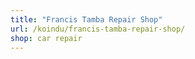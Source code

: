 ```yaml
---
title: "Francis Tamba Repair Shop"
url: /koindu/francis-tamba-repair-shop/
shop: car repair
---
```


